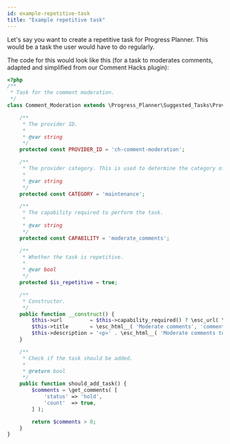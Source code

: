 ```yaml
---
id: example-repetitive-task
title: "Example repetitive task"
---
```


Let's say you want to create a repetitive task for Progress Planner. This would be a task the user would have to do regularly.

The code for this would look like this (for a task to moderates comments, adapted and simplified from our Comment Hacks plugin):

```php
<?php
/**
 * Task for the comment moderation.
 */
class Comment_Moderation extends \Progress_Planner\Suggested_Tasks\Providers\Tasks {

	/**
	 * The provider ID.
	 *
	 * @var string
	 */
	protected const PROVIDER_ID = 'ch-comment-moderation';

	/**
	 * The provider category. This is used to determine the category of the task.
	 *
	 * @var string
	 */
	protected const CATEGORY = 'maintenance';

	/**
	 * The capability required to perform the task.
	 *
	 * @var string
	 */
	protected const CAPABILITY = 'moderate_comments';

	/**
	 * Whether the task is repetitive.
	 *
	 * @var bool
	 */
	protected $is_repetitive = true;

	/**
	 * Constructor.
	 */
	public function __construct() {
		$this->url         = $this->capability_required() ? \esc_url( \admin_url( 'edit-comments.php?comment_status=moderated' ) ) : '';
		$this->title       = \esc_html__( 'Moderate comments', 'comment-hacks' );
		$this->description = '<p>' . \esc_html__( 'Moderate comments to make sure they are not spam.', 'comment-hacks' ) . '</p>';
	}

	/**
	 * Check if the task should be added.
	 *
	 * @return bool
	 */
	public function should_add_task() {
		$comments = \get_comments( [
			'status' => 'hold',
			'count'  => true,
		] );

		return $comments > 0;
	}
}
```
